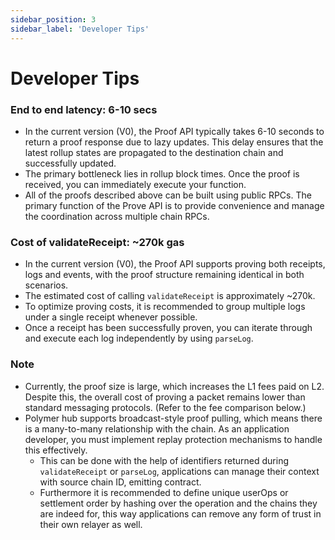 ```yaml
---
sidebar_position: 3
sidebar_label: 'Developer Tips'
---
```


# Developer Tips

### End to end latency: 6-10 secs 
- In the current version (V0), the Proof API typically takes 6-10 seconds to return a proof response due to lazy updates. This delay ensures that the latest rollup states are propagated to the destination chain and successfully updated.
- The primary bottleneck lies in rollup block times. Once the proof is received, you can immediately execute your function.
- All of the proofs described above can be built using public RPCs. The primary function of the Prove API is to provide convenience and manage the coordination across multiple chain RPCs.


### Cost of validateReceipt: ~270k gas
  - In the current version (V0), the Proof API supports proving both receipts, logs and events, with the proof structure remaining identical in both scenarios.
  - The estimated cost of calling `validateReceipt` is approximately ~270k.
  - To optimize proving costs, it is recommended to group multiple logs under a single receipt whenever possible.
  - Once a receipt has been successfully proven, you can iterate through and execute each log independently by using `parseLog`.

### Note
- Currently, the proof size is large, which increases the L1 fees paid on L2. Despite this, the overall cost of proving a packet remains lower than standard messaging protocols. (Refer to the fee comparison below.)
- Polymer hub supports broadcast-style proof pulling, which means there is a many-to-many relationship with the chain. As an application developer, you must implement replay protection mechanisms to handle this effectively.
    - This can be done with the help of identifiers returned during `validateReceipt` or `parseLog`, applications can manage their context with source chain ID, emitting contract.
    - Furthermore it is recommended to define unique userOps or settlement order by hashing over the operation and the chains they are indeed for, this way applications can remove any form of trust in their own relayer as well.  
